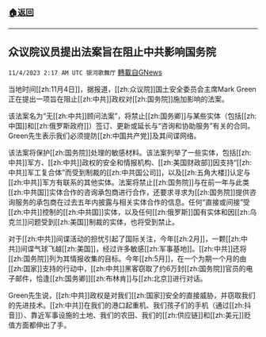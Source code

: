 ###  [:house:返回](README.md)
---


## 众议院议员提出法案旨在阻止中共影响国务院
`11/4/2023 2:17 AM UTC 银河歌舞厅` [轉載自GNews](https://gnews.org/articles/1919691)

当地时间[[zh:11月4日]]，据报道，[[zh:众议院]]国土安全委员会主席Mark Green正在提出一项旨在阻止[[zh:中共]]政权对[[zh:国务院]]施加影响的法案。

该法案名为“无[[zh:中共]]顾问法案”，将禁止[[zh:国务卿]]与某些实体（包括[[zh:中国]]和[[zh:俄罗斯政府]]）签订、更新或延长与“咨询和协助服务”有关的合同。Green先生表示我们必须提防[[zh:中国共产党]]及其间谍网络。

该法案将保护[[zh:国务院]]处理的敏感材料。该法案列举了一些实体，包括[[zh:中共]]军方、[[zh:中共]]政权的安全和情报机构、[[zh:美国财政部]]因支持“[[zh:中共]]军工复合体”而受到制裁的[[zh:中共国公司]]，以及[[zh:五角大楼]]认定与[[zh:中共]]军方有联系的其他实体。法案将禁止[[zh:国务院]]与在前一年与此类[[zh:中共国]]实体合作的咨询承包商进行合作，还要求寻求为[[zh:国务院]]提供咨询服务的承包商在过去五年内披露与相关实体合作的信息。任何“直接或间接”受[[zh:中共]]控制的[[zh:中共国]]实体，以及任何[[zh:俄罗斯]]国有实体和因[[zh:乌克兰]]问题受到[[zh:美国]]制裁的实体，也将受到禁止。

对于[[zh:中共]]间谍活动的担忧引起了国际关注，今年[[zh:2月]]，一颗[[zh:中共]]间谍气球飞越[[zh:美国]]，经过许多敏感[[zh:军事基地]]。[[zh:中共]]还将[[zh:国务院]]列为其情报收集的目标。今年[[zh:5月]]，在一个为期一个月的由[[zh:国家]]支持的行动中，[[zh:中共]]黑客窃取了约6万封[[zh:国务院]]官员的电子邮件，恰逢[[zh:国务卿]][[zh:布林肯]]与[[zh:北京]]进行对话。
 
Green先生说，[[zh:中共]]政权是对我们[[zh:国家]]安全的直接威胁，并窃取我们的先进技术。[[zh:中共]]在我们的港口起重机、我们孩子们的手机（通过[[zh:抖音]]）、靠近军事设施的土地、我们的农田、我们的[[zh:供应链]]和[[zh:美元]]贬值方面都伸出了手。
